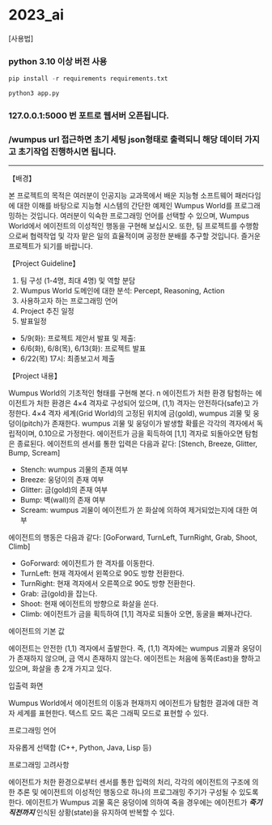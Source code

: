 # 2023_ai

[사용법]
### python 3.10 이상 버전 사용
```python
pip install -r requirements requirements.txt
```

```bash
python3 app.py
```

### 127.0.0.1:5000 번 포트로 웹서버 오픈됩니다.

### /wumpus url 접근하면 초기 세팅 json형태로 출력되니 해당 데이터 가지고 초기작업 진행하시면 됩니다.
----------------------------
【배경】 

본 프로젝트의 목적은 여러분이 인공지능 교과목에서 배운 지능형 소프트웨어
패러다임에 대한 이해를 바탕으로 지능형 시스템의 간단한 예제인 Wumpus
World를 프로그래밍하는 것입니다.
 여러분이 익숙한 프로그래밍 언어를 선택할 수 있으며, Wumpus World에서
에이전트의 이성적인 행동을 구현해 보십시오. 또한, 팀 프로젝트를 수행함으로써 협력작업 및 각자 맡은 일의 효율적이며 공정한 분배를 추구할 것입니다. 즐거운 프로젝트가 되기를 바랍니다.

【Project Guideline】

1. 팀 구성 (1-4명, 최대 4명) 및 역할 분담
2. Wumpus World 도메인에 대한 분석: Percept, Reasoning, Action
3. 사용하고자 하는 프로그래밍 언어
4. Project 추진 일정
5. 발표일정
 - 5/9(화): 프로젝트 제안서 발표 및 제출:
 - 6/6(화), 6/8(목), 6/13(화): 프로젝트 발표
 - 6/22(목) 17시: 최종보고서 제출
 
【Project 내용】

Wumpus World의 기초적인 형태를 구현해 본다. n 에이전트가 처한 환경
탐험하는 에이전트가 처한 환경은 4×4 격자로 구성되어 있으며, (1,1) 격자는
안전하다(safe)고 가정한다. 4×4 격자 세계(Grid World)의 고정된 위치에 금(gold), wumpus 괴물 및 웅덩이(pitch)가 존재한다. wumpus 괴물 및 웅덩이가 발생할 확률은 각각의 격자에서 독립적이며, 0.10으로 가정한다. 에이전트가 금을 획득하여 [1,1] 격자로 되돌아오면 탐험은 종료된다. 에이전트의 센서를 통한 입력은 다음과 같다:
[Stench, Breeze, Glitter, Bump, Scream]
- Stench: wumpus 괴물의 존재 여부
- Breeze: 웅덩이의 존재 여부
- Glitter: 금(gold)의 존재 여부
- Bump: 벽(wall)의 존재 여부
- Scream: wumpus 괴물이 에이전트가 쏜 화살에 의하여 제거되었는지에 대한 여부

에이전트의 행동은 다음과 같다:
[GoForward, TurnLeft, TurnRight, Grab, Shoot, Climb]
- GoForward: 에이전트가 한 격자를 이동한다. 
- TurnLeft: 현재 격자에서 왼쪽으로 90도 방향 전환한다. 
- TurnRight: 현재 격자에서 오른쪽으로 90도 방향 전환한다. 
- Grab: 금(gold)을 잡는다. 
- Shoot: 현재 에이전트의 방향으로 화살을 쏜다. 
- Climb: 에이전트가 금을 획득하여 [1,1] 격자로 되돌아 오면, 동굴을 빠져나간다.

에이전트의 기본 값

에이전트는 안전한 (1,1) 격자에서 출발한다. 즉, (1,1) 격자에는 wumpus 괴물과 웅덩이가 존재하지 않으며, 금 역시 존재하지 않는다. 에이전트는 처음에
동쪽(East)을 향하고 있으며, 화살을 총 2개 가지고 있다.

입출력 화면

Wumpus World에서 에이전트의 이동과 현재까지 에이전트가 탐험한 결과에
대한 격자 세계를 표현한다. 텍스트 모드 혹은 그래픽 모드로 표현할 수 있다.

프로그래밍 언어

 자유롭게 선택함 (C++, Python, Java, Lisp 등)

프로그래밍 고려사항

 에이전트가 처한 환경으로부터 센서를 통한 입력의 처리, 각각의 에이전트의 구조에 의한 추론 및 에이전트의 이성적인 행동으로 하나의 프로그래밍 주기가 구성될 수 있도록 한다.
 에이전트가 Wumpus 괴물 혹은 웅덩이에 의하여 죽을 경우에는 에이전트가 ***죽기직전까지*** 인식된 상황(state)을 유지하여 반복할 수 있다.
